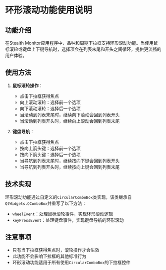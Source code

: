 # 环形滚动功能使用说明

## 功能介绍

在Stealth Monitor应用程序中，品种和周期下拉框支持环形滚动功能。当使用鼠标滚轮或键盘上下键导航时，选择项会在列表末尾和开头之间循环，提供更流畅的用户体验。

## 使用方法

1. **鼠标滚轮操作**：
   - 点击下拉框获得焦点
   - 向上滚动滚轮：选择前一个选项
   - 向下滚动滚轮：选择后一个选项
   - 当滚动到列表末尾时，继续向下滚动会回到列表开头
   - 当滚动到列表开头时，继续向上滚动会回到列表末尾

2. **键盘导航**：
   - 点击下拉框获得焦点
   - 按向上箭头键：选择前一个选项
   - 按向下箭头键：选择后一个选项
   - 当导航到列表末尾时，继续按向下键会回到列表开头
   - 当导航到列表开头时，继续按向上键会回到列表末尾

## 技术实现

环形滚动功能通过自定义的`CircularComboBox`类实现，该类继承自`QtWidgets.QComboBox`并重写了以下方法：

- `wheelEvent`：处理鼠标滚轮事件，实现环形滚动逻辑
- `keyPressEvent`：处理键盘事件，实现键盘导航的环形滚动

## 注意事项

- 只有当下拉框获得焦点时，滚轮操作才会生效
- 此功能不会影响下拉框的其他标准行为
- 环形滚动功能适用于所有使用`CircularComboBox`的下拉框控件